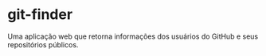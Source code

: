 # git-finder
Uma aplicação web que retorna informações dos usuários do GitHub e seus repositórios públicos.
